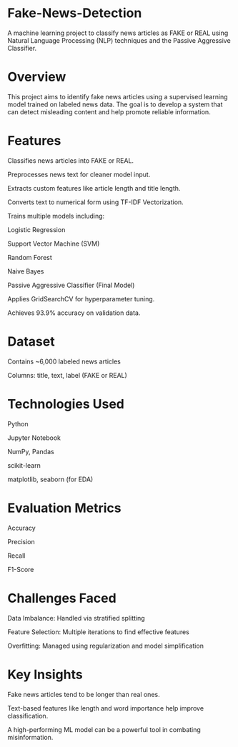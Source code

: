 # Fake-News-Detection

A machine learning project to classify news articles as FAKE or REAL using Natural Language Processing (NLP) techniques and the Passive Aggressive Classifier.

# Overview
This project aims to identify fake news articles using a supervised learning model trained on labeled news data. The goal is to develop a system that can detect misleading content and help promote reliable information.

# Features
Classifies news articles into FAKE or REAL.

Preprocesses news text for cleaner model input.

Extracts custom features like article length and title length.

Converts text to numerical form using TF-IDF Vectorization.

Trains multiple models including:

Logistic Regression

Support Vector Machine (SVM)

Random Forest

Naive Bayes

Passive Aggressive Classifier (Final Model)

Applies GridSearchCV for hyperparameter tuning.

Achieves 93.9% accuracy on validation data.

# Dataset
Contains ~6,000 labeled news articles

Columns: title, text, label (FAKE or REAL)

# Technologies Used
Python

Jupyter Notebook

NumPy, Pandas

scikit-learn

matplotlib, seaborn (for EDA)

# Evaluation Metrics
Accuracy

Precision

Recall

F1-Score

# Challenges Faced
Data Imbalance: Handled via stratified splitting

Feature Selection: Multiple iterations to find effective features

Overfitting: Managed using regularization and model simplification

# Key Insights
Fake news articles tend to be longer than real ones.

Text-based features like length and word importance help improve classification.

A high-performing ML model can be a powerful tool in combating misinformation.


